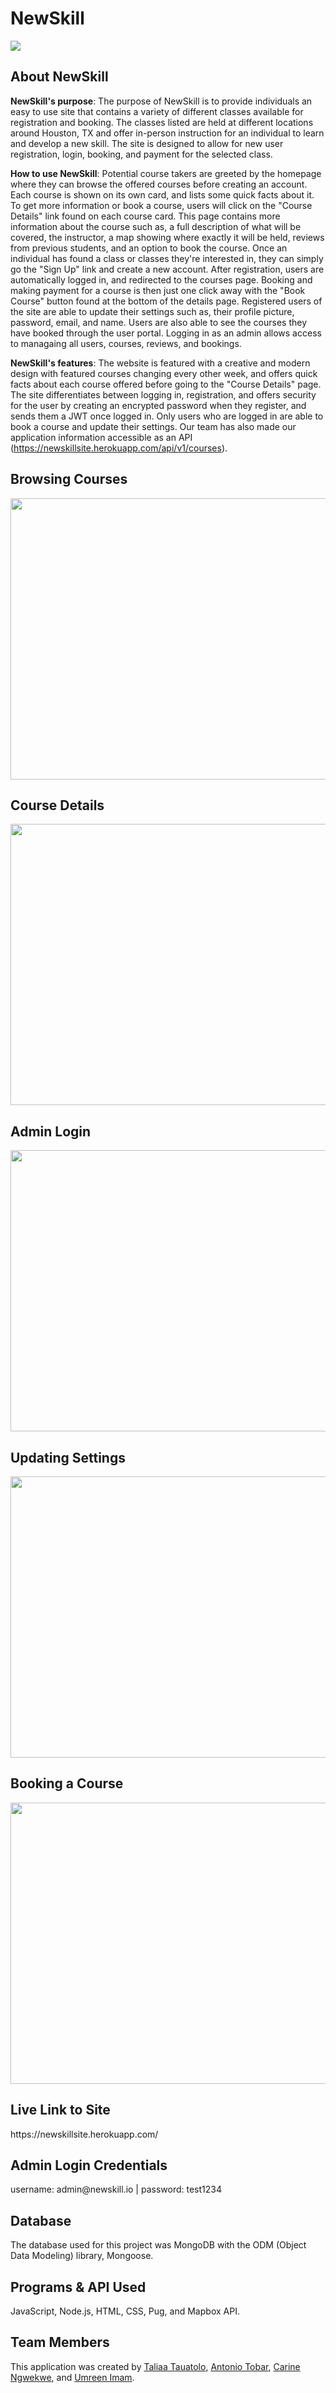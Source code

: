 # NewSkill

<img src='homepage.png'></img>

<h2> About NewSkill </h2>

<b>NewSkill's purpose</b>: The purpose of NewSkill is to provide individuals an easy to use site that contains a variety of 
different classes available for registration and booking. The classes listed are held at different locations around 
Houston, TX and offer in-person instruction for an individual to learn and develop a new skill. The site is designed 
to allow for new user registration, login, booking, and payment for the selected class.

<b>How to use NewSkill</b>: Potential course takers are greeted by the homepage where they can browse the offered courses
before creating an account. Each course is shown on its own card, and lists some quick facts about it. To 
get more information or book a course, users will click on the "Course Details" link found on each course card. This page 
contains more information about the course such as, a full description of what will be covered, the instructor, 
a map showing where exactly it will be held, reviews from previous students, and an option to book the course. Once an 
individual has found a class or classes they're interested in, they can simply go the "Sign Up" link and create a new account. 
After registration, users are automatically logged in, and redirected to the courses page. Booking and making payment
for a course is then just one click away with the "Book Course" button found at the bottom of the details page. Registered users of the site are
able to update their settings such as, their profile picture, password, email, and name. Users are also able to see the 
courses they have booked through the user portal. Logging in as an admin allows access to managaing all users, 
courses, reviews, and bookings. 

<b>NewSkill's features</b>: The website is featured with a creative and modern design with featured courses changing every 
other week, and offers quick facts about each course offered before going to the "Course Details" page. The site differentiates between logging in, registration, and offers security for the user by creating an 
encrypted password when they register, and sends them a JWT once logged in. Only users who are logged in are able to book a course and update their settings. 
Our team has also made our application information accessible as an API (https://newskillsite.herokuapp.com/api/v1/courses). 

<h2> Browsing Courses </h2> 
<img src='browse-course-gif.gif' width='700' height='450' ></img>

<h2> Course Details </h2>
<img src='course-details-gif.gif' width='700' height='450' ></img>

<h2> Admin Login </h2>
<img src='login-gif.gif' width='700' height='450'></img>

<h2> Updating Settings </h2>
<img src='update-settings-gif.gif' width='700' height='450'></img>

<h2> Booking a Course </h2> 
<img src='book-course-gif.gif' width='700' height='450'></img>

<h2> Live Link to Site </h2> 
https://newskillsite.herokuapp.com/

<h2> Admin Login Credentials </h2>
username: admin@newskill.io |
password: test1234

<h2> Database </h2>
The database used for this project was MongoDB with the ODM (Object Data Modeling) library, Mongoose.

<h2> Programs & API Used </h2> 
JavaScript, Node.js, HTML, CSS, Pug, and Mapbox API. 

<h2> Team Members </h2>
This application was created by <a href='https://github.com/taliaa10'>Taliaa Tauatolo</a>, 
<a href='https://github.com/TonyTcode'>Antonio Tobar</a>, <a href='https://github.com/carinevic'>Carine Ngwekwe</a>,
and <a href='https://github.com/Umreen24'>Umreen Imam</a>.
